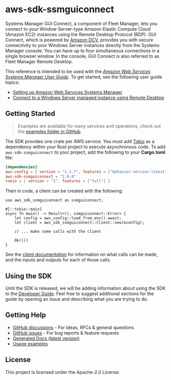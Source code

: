 # aws-sdk-ssmguiconnect

Systems Manager GUI Connect, a component of Fleet Manager, lets you connect to your Window Server-type Amazon Elastic Compute Cloud (Amazon EC2) instances using the Remote Desktop Protocol (RDP). GUI Connect, which is powered by [Amazon DCV](https://docs.aws.amazon.com/dcv/latest/adminguide/what-is-dcv.html), provides you with secure connectivity to your Windows Server instances directly from the Systems Manager console. You can have up to four simultaneous connections in a single browser window. In the console, GUI Connect is also referred to as Fleet Manager Remote Desktop.

This reference is intended to be used with the [_Amazon Web Services Systems Manager User Guide_](https://docs.aws.amazon.com/systems-manager/latest/userguide/). To get started, see the following user guide topics:
  - [Setting up Amazon Web Services Systems Manager](https://docs.aws.amazon.com/systems-manager/latest/userguide/systems-manager-setting-up.html)
  - [Connect to a Windows Server managed instance using Remote Desktop](https://docs.aws.amazon.com/systems-manager/latest/userguide/fleet-rdp.html)

## Getting Started

> Examples are available for many services and operations, check out the
> [examples folder in GitHub](https://github.com/awslabs/aws-sdk-rust/tree/main/examples).

The SDK provides one crate per AWS service. You must add [Tokio](https://crates.io/crates/tokio)
as a dependency within your Rust project to execute asynchronous code. To add `aws-sdk-ssmguiconnect` to
your project, add the following to your **Cargo.toml** file:

```toml
[dependencies]
aws-config = { version = "1.1.7", features = ["behavior-version-latest"] }
aws-sdk-ssmguiconnect = "1.9.0"
tokio = { version = "1", features = ["full"] }
```

Then in code, a client can be created with the following:

```rust,no_run
use aws_sdk_ssmguiconnect as ssmguiconnect;

#[::tokio::main]
async fn main() -> Result<(), ssmguiconnect::Error> {
    let config = aws_config::load_from_env().await;
    let client = aws_sdk_ssmguiconnect::Client::new(&config);

    // ... make some calls with the client

    Ok(())
}
```

See the [client documentation](https://docs.rs/aws-sdk-ssmguiconnect/latest/aws_sdk_ssmguiconnect/client/struct.Client.html)
for information on what calls can be made, and the inputs and outputs for each of those calls.

## Using the SDK

Until the SDK is released, we will be adding information about using the SDK to the
[Developer Guide](https://docs.aws.amazon.com/sdk-for-rust/latest/dg/welcome.html). Feel free to suggest
additional sections for the guide by opening an issue and describing what you are trying to do.

## Getting Help

* [GitHub discussions](https://github.com/awslabs/aws-sdk-rust/discussions) - For ideas, RFCs & general questions
* [GitHub issues](https://github.com/awslabs/aws-sdk-rust/issues/new/choose) - For bug reports & feature requests
* [Generated Docs (latest version)](https://awslabs.github.io/aws-sdk-rust/)
* [Usage examples](https://github.com/awslabs/aws-sdk-rust/tree/main/examples)

## License

This project is licensed under the Apache-2.0 License.

